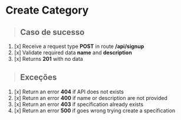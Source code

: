 # Create Category

> ## Caso de sucesso

1. [x] Receive a request type **POST** in route **/api/signup**
2. [x] Validate required data **name** and **description**
3. [x] Returns **201** with no data

> ## Exceções

1. [x] Return an error **404** if API does not exists
2. [x] Return an error **400** if name or description are not provided
3. [x] Return an error **403** if specification already exists
4. [x] Return an error **500** if goes wrong trying create a specification